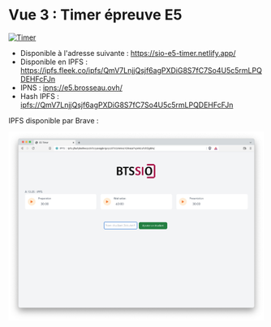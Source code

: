 # Vue 3 : Timer épreuve E5

[![Timer](https://img.youtube.com/vi/_cMkRmXe4sw/0.jpg)](https://www.youtube.com/watch?v=_cMkRmXe4sw)

- Disponible à l'adresse suivante : <https://sio-e5-timer.netlify.app/>
- Disponible en IPFS : <https://ipfs.fleek.co/ipfs/QmV7LnjjQsjf6agPXDiG8S7fC7So4U5c5rmLPQDEHFcFJn>
- IPNS : [ipns://e5.brosseau.ovh/](ipns://e5.brosseau.ovh/)
- Hash IPFS : [ipfs://QmV7LnjjQsjf6agPXDiG8S7fC7So4U5c5rmLPQDEHFcFJn](ipfs://QmV7LnjjQsjf6agPXDiG8S7fC7So4U5c5rmLPQDEHFcFJn)

IPFS disponible par Brave :

![IPFS Brave](./brave_ipfs.png)